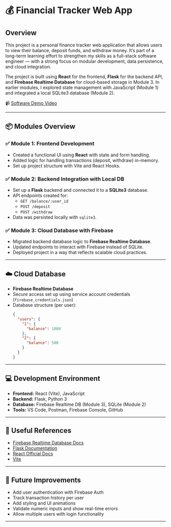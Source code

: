 # 💰 Financial Tracker Web App

## Overview

This project is a personal finance tracker web application that allows users to view their balance, deposit funds, and withdraw money. It’s part of a long-term learning effort to strengthen my skills as a full-stack software engineer — with a strong focus on modular development, data persistence, and cloud integration.

The project is built using **React** for the frontend, **Flask** for the backend API, and **Firebase Realtime Database** for cloud-based storage in Module 3. In earlier modules, I explored state management with JavaScript (Module 1) and integrated a local SQLite3 database (Module 2).

📹 [Software Demo Video](https://youtu.be/Mq-4ct8IneM)

---

## 📦 Modules Overview

### ✅ Module 1: Frontend Development

- Created a functional UI using **React** with state and form handling.
- Added logic for handling transactions (deposit, withdraw) in-memory.
- Set up project structure with Vite and React Hooks.

### ✅ Module 2: Backend Integration with Local DB

- Set up a **Flask** backend and connected it to a **SQLite3** database.
- API endpoints created for:
  - `GET /balance/:user_id`
  - `POST /deposit`
  - `POST /withdraw`
- Data was persisted locally with `sqlite3`.

### ✅ Module 3: Cloud Database with Firebase

- Migrated backend database logic to **Firebase Realtime Database**.
- Updated endpoints to interact with Firebase instead of SQLite.
- Deployed project in a way that reflects scalable cloud practices.

---

## ☁️ Cloud Database

- **Firebase Realtime Database**
- Secure access set up using service account credentials (`firebase_credentials.json`)
- Database structure (per user):
  ```json
  {
    "users": {
      "1": {
        "balance": 1000
      },
      "2": {
        "balance": 500
      }
    }
  }
  ```

---

## 💻 Development Environment

- **Frontend:** React (Vite), JavaScript
- **Backend:** Flask, Python 3
- **Database:** Firebase Realtime DB (Module 3), SQLite (Module 2)
- **Tools:** VS Code, Postman, Firebase Console, GitHub

---

## 🔗 Useful References

- [Firebase Realtime Database Docs](https://firebase.google.com/docs/database)
- [Flask Documentation](https://flask.palletsprojects.com/)
- [React Official Docs](https://reactjs.org/)
- [Vite](https://vitejs.dev/)

---

## 🚀 Future Improvements

- Add user authentication with Firebase Auth
- Track transaction history per user
- Add styling and UI animations
- Validate numeric inputs and show real-time errors
- Allow multiple users with login functionality

---
